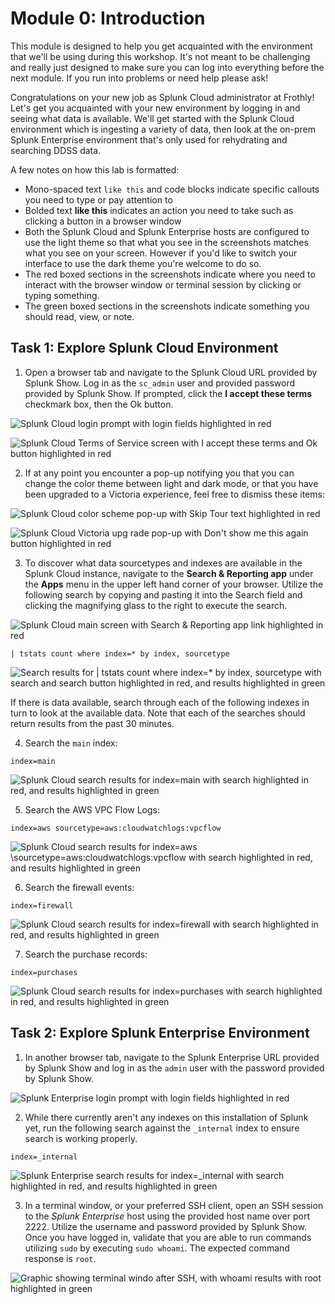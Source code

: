 # Module 0: Introduction 

This module is designed to help you get acquainted with the environment that we'll be using during this workshop.  It's not meant to be challenging and really just designed to make sure you can log into everything before the next module.  If you run into problems or need help please ask!

Congratulations on your new job as Splunk Cloud administrator at Frothly!  Let's get you acquainted with your new environment by logging in and seeing what data is available.  We'll get started with the Splunk Cloud environment which is ingesting a variety of data, then look at the on-prem Splunk Enterprise environment that's only used for rehydrating and searching DDSS data.

A few notes on how this lab is formatted:
- Mono-spaced text `like this` and code blocks indicate specific callouts you need to type or pay attention to
- Bolded text **like this** indicates an action you need to take such as clicking a button in a browser window
- Both the Splunk Cloud and Splunk Enterprise hosts are configured to use the light theme so that what you see in the screenshots matches what you see on your screen.  However if you'd like to switch your interface to use the dark theme you're welcome to do so.
- The red boxed sections in the screenshots indicate where you need to interact with the browser window or terminal session by clicking or typing something.
- The green boxed sections in the screenshots indicate something you should read, view, or note.

## Task 1: Explore Splunk Cloud Environment

1. Open a browser tab and navigate to the Splunk Cloud URL provided by Splunk Show.  Log in as the `sc_admin` user and provided password provided by Splunk Show.  If prompted, click the **I accept these terms** checkmark box, then the Ok button.

![Splunk Cloud login prompt with login fields highlighted in red](https://github.com/preeves-splunk/pla1750b/blob/main/module_0/0_1.png?raw=true)

![Splunk Cloud Terms of Service screen with I accept these terms and Ok button highlighted in red](https://github.com/preeves-splunk/pla1750b/blob/main/module_0/0_2.png?raw=true)

2. If at any point you encounter a pop-up notifying you that you can change the color theme between light and dark mode, or that you have been upgraded to a Victoria experience, feel free to dismiss these items:

![Splunk Cloud color scheme pop-up with Skip Tour text highlighted in red](https://github.com/preeves-splunk/pla1750b/blob/v3/module_0/0_13.png?raw=true)

![Splunk Cloud Victoria upg rade pop-up with Don't show me this again button highlighted in red](https://github.com/preeves-splunk/pla1750b/blob/v3/module_0/0_14.png?raw=true)


3. To discover what data sourcetypes and indexes are available in the Splunk Cloud instance, navigate to the **Search & Reporting app** under the **Apps** menu in the upper left hand corner of your browser.  Utilize the following search by copying and pasting it into the Search field and clicking the magnifying glass to the right to execute the search.

![Splunk Cloud main screen with Search & Reporting app link highlighted in red](https://github.com/preeves-splunk/pla1750b/blob/main/module_0/0_3.png?raw=true)

```
| tstats count where index=* by index, sourcetype
```

![Search results for | tstats count where index=* by index, sourcetype with search and search button highlighted in red, and results highlighted in green](https://github.com/preeves-splunk/pla1750b/blob/main/module_0/0_4.png?raw=true)

If there is data available, search through each of the following indexes in turn to look at the available data.  Note that each of the searches should return results from the past 30 minutes.

4. Search the `main` index:

```
index=main
```

![Splunk Cloud search results for index=main with search highlighted in red, and results highlighted in green](https://github.com/preeves-splunk/pla1750b/blob/main/module_0/0_5.png?raw=true)

5. Search the AWS VPC Flow Logs:

```
index=aws sourcetype=aws:cloudwatchlogs:vpcflow
```

![Splunk Cloud search results for index=aws \sourcetype=aws:cloudwatchlogs:vpcflow with search highlighted in red, and results highlighted in green](https://github.com/preeves-splunk/pla1750b/blob/main/module_0/0_6.png?raw=true)

6. Search the firewall events:

```
index=firewall
```

![Splunk Cloud search results for index=firewall with search highlighted in red, and results highlighted in green](https://github.com/preeves-splunk/pla1750b/blob/main/module_0/0_7.png?raw=true)

7. Search the purchase records:

```
index=purchases
```

![Splunk Cloud search results for index=purchases with search highlighted in red, and results highlighted in green](https://github.com/preeves-splunk/pla1750b/blob/main/module_0/0_8.png?raw=true)

## Task 2: Explore Splunk Enterprise Environment

1. In another browser tab, navigate to the Splunk Enterprise URL provided by Splunk Show and log in as the `admin` user with the password provided by Splunk Show.

![Splunk Enterprise login prompt with login fields highlighted in red](https://github.com/preeves-splunk/pla1750b/blob/main/module_0/0_10.png?raw=true)

2. While there currently aren't any indexes on this installation of Splunk yet, run the following search against the `_internal` index to ensure search is working properly.



```
index=_internal
```

![Splunk Enterprise search results for index=_internal with search highlighted in red, and results highlighted in green](https://github.com/preeves-splunk/pla1750b/blob/main/module_0/0_9.png?raw=true)

3. In a terminal window, or your preferred SSH client, open an SSH session to the *Splunk Enterprise* host using the provided host name over port 2222.  Utilize the username and password provided by Splunk Show.  Once you have logged in, validate that you are able to run commands utilizing `sudo` by executing `sudo whoami`.  The expected command response is `root`.

![Graphic showing terminal windo after SSH, with whoami results with root highlighted in green](https://github.com/preeves-splunk/pla1750b/blob/main/module_0/0_12.png?raw=true)